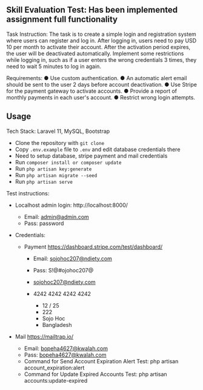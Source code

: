 ## Skill Evaluation Test: Has been implemented assignment full functionality
Task Instruction:
The task is to create a simple login and registration system where users can register and log in.
After logging in, users need to pay USD 10 per month to activate their account. After the
activation period expires, the user will be deactivated automatically. Implement some
restrictions while logging in, such as if a user enters the wrong credentials 3 times, they need to
wait 5 minutes to log in again.

Requirements:
● Use custom authentication.
● An automatic alert email should be sent to the user 2 days before account deactivation.
● Use Stripe for the payment gateway to activate accounts.
● Provide a report of monthly payments in each user's account.
● Restrict wrong login attempts.

## Usage
Tech Stack: Laravel 11, MySQL, Bootstrap

- Clone the repository with `git clone`
- Copy `.env.example` file to `.env` and edit database credentials there
- Need to setup database, stripe payment and mail credentials
- Run `composer install or composer update`
- Run `php artisan key:generate`
- Run `php artisan migrate --seed`
- Run `php artisan serve`

Test instructions:
- Localhost admin login: http://localhost:8000/
  - Email: admin@admin.com
  - Pass: password
  
- Credentials:
  - Payment https://dashboard.stripe.com/test/dashboard/
    - Email: sojohoc207@ndiety.com
  	- Pass: S!@#ojohoc207@

  	- sojohoc207@ndiety.com
    - 4242 4242 4242 4242
	  - 12 / 25
	  - 222
	  - Sojo Hoc
	  - Bangladesh

- Mail https://mailtrap.io/
	- Email: bopeha4627@kwalah.com
	- Pass: bopeha4627@kwalah.com
  - Command for Send Account Expiration Alert Test: php artisan account_expiration:alert
  - Command for Update Expired Accounts Test: php artisan accounts:update-expired